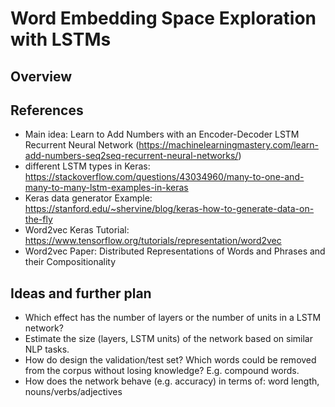 # Word Embedding Space Exploration with LSTMs

## Overview

## References 
 * Main idea: Learn to Add Numbers with an Encoder-Decoder LSTM Recurrent Neural Network (https://machinelearningmastery.com/learn-add-numbers-seq2seq-recurrent-neural-networks/)
 * different LSTM types in Keras: https://stackoverflow.com/questions/43034960/many-to-one-and-many-to-many-lstm-examples-in-keras
 * Keras data generator Example: https://stanford.edu/~shervine/blog/keras-how-to-generate-data-on-the-fly
 * Word2vec Keras Tutorial: https://www.tensorflow.org/tutorials/representation/word2vec
 * Word2vec Paper: Distributed Representations of Words and Phrases and their Compositionality


## Ideas and further plan
 * Which effect has the number of layers or the number of units in a LSTM network?
 * Estimate the size (layers, LSTM units) of the network based on similar NLP tasks.
 * How do design the validation/test set? Which words could be removed from the corpus without losing knowledge? 
 E.g. compound words.
 * How does the network behave (e.g. accuracy) in terms of: word length, nouns/verbs/adjectives
 